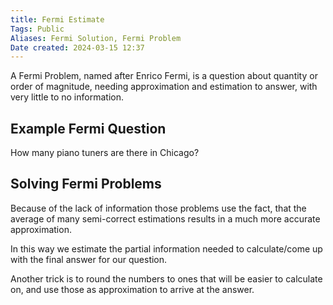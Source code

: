 ```yaml
---
title: Fermi Estimate
Tags: Public
Aliases: Fermi Solution, Fermi Problem
Date created: 2024-03-15 12:37
---
```


A Fermi Problem, named after Enrico Fermi, is a question about quantity or order of magnitude, needing approximation and estimation to answer, with very little to no information.

## Example Fermi Question

How many piano tuners are there in Chicago?

## Solving Fermi Problems

Because of the lack of information those problems use the fact, that the average of many semi-correct estimations results in a much more accurate approximation. 

In this way we estimate the partial information needed to calculate/come up with the final answer for our question.

Another trick is to round the numbers to ones that will be easier to calculate on, and use those as approximation to arrive at the answer.